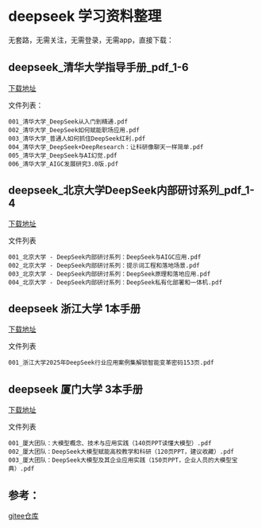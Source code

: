 # deepseek 学习资料整理


无套路，无需关注，无需登录，无需app，直接下载：

## deepseek_清华大学指导手册_pdf_1-6

[下载地址](https://gitee.com/YoungBear2023/FileStorage/releases/download/deepseek_TsingHua_pdf_1_6.zip/deepseek_TsingHua_pdf_1_6.zip)


文件列表：

```shell
001_清华大学_DeepSeek从入门到精通.pdf
002_清华大学_DeepSeek如何赋能职场应用.pdf
003_清华大学_普通人如何抓住DeepSeek红利.pdf
004_清华大学_DeepSeek+DeepResearch：让科研像聊天一样简单.pdf
005_清华大学_DeepSeek与AI幻觉.pdf
006_清华大学_AIGC发展研究3.0版.pdf
```

## deepseek_北京大学DeepSeek内部研讨系列_pdf_1-4
[下载地址](https://gitee.com/YoungBear2023/FileStorage/releases/download/deepseek_PekingUniversity_pdf_1_4/deepseek_PekingUniversity_pdf_1_4.zip)

文件列表

```shell
001_北京大学 - DeepSeek内部研讨系列：DeepSeek与AIGC应用.pdf
002_北京大学 - DeepSeek内部研讨系列：提示词工程和落地场景.pdf
003_北京大学 - DeepSeek内部研讨系列：DeepSeek原理和落地应用.pdf
004_北京大学 - DeepSeek内部研讨系列：DeepSeek私有化部署和一体机.pdf
```

## deepseek 浙江大学 1本手册

[下载地址](https://gitee.com/YoungBear2023/FileStorage/releases/download/v1.0.3/deepseek_ZhejiangUniversity_pdf_1.zip)

文件列表

```shell
001_浙江大学2025年DeepSeek行业应用案例集解锁智能变革密码153页.pdf
```

## deepseek 厦门大学 3本手册

[下载地址](https://gitee.com/YoungBear2023/FileStorage/releases/download/v1.0.4/deepseek_XiamenUniversity_pdf_1_3.zip)


文件列表

```shell
001_厦大团队：大模型概念、技术与应用实践（140页PPT读懂大模型）.pdf
002_厦大团队：DeepSeek大模型赋能高校教学和科研（120页PPT，建议收藏）.pdf
003_厦大团队：DeepSeek大模型及其企业应用实践（150页PPT，企业人员的大模型宝典）.pdf
```

## 参考：
[gitee仓库](https://gitee.com/YoungBear2023/FileStorage/releases)
